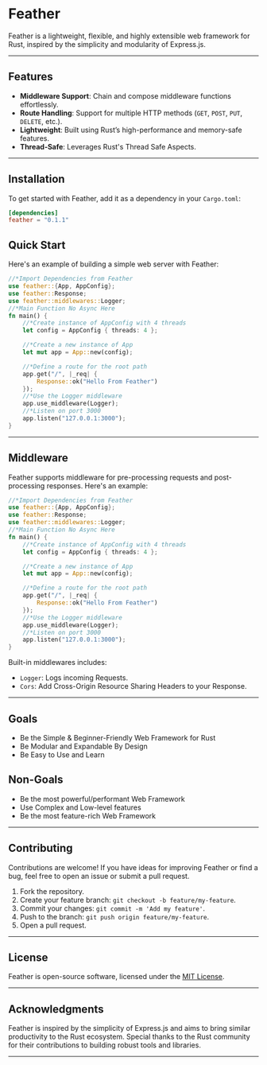 # Feather

Feather is a lightweight, flexible, and highly extensible web framework for Rust, inspired by the simplicity and modularity of Express.js.

---

## Features

- **Middleware Support**: Chain and compose middleware functions effortlessly.
- **Route Handling**: Support for multiple HTTP methods (`GET`, `POST`, `PUT`, `DELETE`, etc.).
- **Lightweight**: Built using Rust’s high-performance and memory-safe features.
- **Thread-Safe**: Leverages Rust's Thread Safe Aspects.  
---

## Installation

To get started with Feather, add it as a dependency in your `Cargo.toml`:

```toml
[dependencies]
feather = "0.1.1"
```

## Quick Start

Here's an example of building a simple web server with Feather:

```rust
//*Import Dependencies from Feather
use feather::{App, AppConfig};
use feather::Response;
use feather::middlewares::Logger;
//*Main Function No Async Here
fn main() {
    //*Create instance of AppConfig with 4 threads
    let config = AppConfig { threads: 4 };

    //*Create a new instance of App
    let mut app = App::new(config);

    //*Define a route for the root path
    app.get("/", |_req| {
        Response::ok("Hello From Feather")
    });    
    //*Use the Logger middleware
    app.use_middleware(Logger);
    //*Listen on port 3000
    app.listen("127.0.0.1:3000");
}

```

---

## Middleware

Feather supports middleware for pre-processing requests and post-processing responses. Here's an example:

```rust
//*Import Dependencies from Feather
use feather::{App, AppConfig};
use feather::Response;
use feather::middlewares::Logger;
//*Main Function No Async Here
fn main() {
    //*Create instance of AppConfig with 4 threads
    let config = AppConfig { threads: 4 };

    //*Create a new instance of App
    let mut app = App::new(config);

    //*Define a route for the root path
    app.get("/", |_req| {
        Response::ok("Hello From Feather")
    });    
    //*Use the Logger middleware
    app.use_middleware(Logger);
    //*Listen on port 3000
    app.listen("127.0.0.1:3000");
}
```

Built-in middlewares includes:
- `Logger`: Logs incoming Requests.
- `Cors`: Add Cross-Origin Resource Sharing Headers to your Response.


---
## Goals
- Be the Simple & Beginner-Friendly Web Framework for Rust
- Be Modular and Expandable By Design
- Be Easy to Use and Learn

## Non-Goals
- Be the most powerful/performant Web Framework
- Use Complex and Low-level features
- Be the most feature-rich Web Framework

---

## Contributing

Contributions are welcome! If you have ideas for improving Feather or find a bug, feel free to open an issue or submit a pull request.

1. Fork the repository.
2. Create your feature branch: `git checkout -b feature/my-feature`.
3. Commit your changes: `git commit -m 'Add my feature'`.
4. Push to the branch: `git push origin feature/my-feature`.
5. Open a pull request.

---

## License

Feather is open-source software, licensed under the [MIT License](LICENSE).

---

## Acknowledgments

Feather is inspired by the simplicity of Express.js and aims to bring similar productivity to the Rust ecosystem. Special thanks to the Rust community for their contributions to building robust tools and libraries.

---

